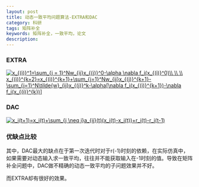 ```yaml
---
layout: post
title: 动态一致平均问题算法-EXTRA和DAC
category: 科研
tags: 矩阵补全
keywords: 矩阵补全，一致平均，论文
description: 
---
```


### EXTRA

<a href="http://www.codecogs.com/eqnedit.php?latex=x_{(i)}^1=\sum_{j&space;=&space;1}^Nw_{ij}x_{(j)}^0-\alpha&space;\nabla&space;f_i(x_{(i)}^0)\\&space;\\&space;\\&space;x_{(i)}^{k&plus;2}=x_{(i)}^{k&plus;1}&plus;\sum_{j=1}^Nw_{ij}x_{(j)}^{k&plus;1}-\sum_{j=1}^N\tilde{w}_{ij}x_{(j)}^k-\alpha[\nabla&space;f_i(x_{(i)}^{k&plus;1})-\nabla&space;f_i(x_{(i)}^{k})]" target="_blank"><img src="http://latex.codecogs.com/gif.latex?x_{(i)}^1=\sum_{j&space;=&space;1}^Nw_{ij}x_{(j)}^0-\alpha&space;\nabla&space;f_i(x_{(i)}^0)\\&space;\\&space;\\&space;x_{(i)}^{k&plus;2}=x_{(i)}^{k&plus;1}&plus;\sum_{j=1}^Nw_{ij}x_{(j)}^{k&plus;1}-\sum_{j=1}^N\tilde{w}_{ij}x_{(j)}^k-\alpha[\nabla&space;f_i(x_{(i)}^{k&plus;1})-\nabla&space;f_i(x_{(i)}^{k})]" title="x_{(i)}^1=\sum_{j = 1}^Nw_{ij}x_{(j)}^0-\alpha \nabla f_i(x_{(i)}^0)\\ \\ \\ x_{(i)}^{k+2}=x_{(i)}^{k+1}+\sum_{j=1}^Nw_{ij}x_{(j)}^{k+1}-\sum_{j=1}^N\tilde{w}_{ij}x_{(j)}^k-\alpha[\nabla f_i(x_{(i)}^{k+1})-\nabla f_i(x_{(i)}^{k})]" /></a>

### DAC

<a href="http://www.codecogs.com/eqnedit.php?latex=x_i(t&plus;1)=x_i(t)&plus;\sum_{j&space;\neq&space;i}a_{ij}(t)(x_i(t)-x_i(t))&plus;r_i(t)-r_i(t-1)" target="_blank"><img src="http://latex.codecogs.com/gif.latex?x_i(t&plus;1)=x_i(t)&plus;\sum_{j&space;\neq&space;i}a_{ij}(t)(x_j(t)-x_i(t))&plus;r_i(t)-r_i(t-1)" title="x_i(t+1)=x_i(t)+\sum_{j \neq i}a_{ij}(t)(x_i(t)-x_i(t))+r_i(t)-r_i(t-1)" /></a>

### 优缺点比较
其中，DAC最大的缺点在于第一次迭代时对于r(-1)时刻的依赖，在实际仿真中，如果需要对动态输入求一致平均，往往并不能获取输入在-1时刻的值。导致在矩阵补全问题中，DAC做不精确的动态一致平均的子问题效果并不好。

而EXTRA却有很好的效果。